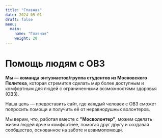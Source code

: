 ```yaml
---
title: "Главная"
date: 2024-05-01
draft: false
menu:
  main:
    name: "Главная"
    weight: 20
---
```


# Помощь людям с ОВЗ

**Мы — команда энтузиастов/группа студентов из Московского Политеха**, которая стремится сделать мир более доступным и комфортным для людей с ограниченными возможностями здоровья (ОВЗ). 

Наша цель — предоставить сайт, где каждый человек с ОВЗ сможет попросить помощи и получить её от неравнодушных волонтеров. 

Мы верим, что, работая вместе с **"Мосволонтер"**, можем сделать жизни людей ярче и комфортнее, помогая друг другу и создавая сообщество, основанное на заботе и взаимопомощи.